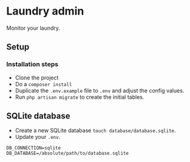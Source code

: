 # Laundry admin

Monitor your laundry.

## Setup

### Installation steps
- Clone the project
- Do a `composer install`
- Duplicate the `.env.example` file to `.env` and adjust the config values.
- Run `php artisan migrate` to create the initial tables.

## SQLite database
- Create a new SQLite database `touch database/database.sqlite`.
- Update your `.env`.

```
DB_CONNECTION=sqlite
DB_DATABASE=/absolute/path/to/database.sqlite
```
